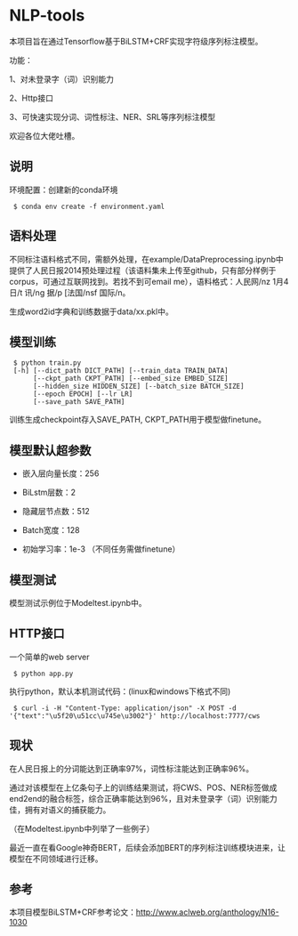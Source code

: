 NLP-tools
==
本项目旨在通过Tensorflow基于BiLSTM+CRF实现字符级序列标注模型。

功能：

1、对未登录字（词）识别能力

2、Http接口

3、可快速实现分词、词性标注、NER、SRL等序列标注模型

欢迎各位大佬吐槽。

说明
--

环境配置：创建新的conda环境

     $ conda env create -f environment.yaml

语料处理
--

不同标注语料格式不同，需额外处理，在example/DataPreprocessing.ipynb中提供了人民日报2014预处理过程（该语料集未上传至github，只有部分样例于corpus，可通过互联网找到。若找不到可email me），语料格式：人民网/nz 1月4日/t 讯/ng 据/p [法国/nsf 国际/n。

生成word2id字典和训练数据于data/xx.pkl中。

模型训练
--

     $ python train.py 
     [-h] [--dict_path DICT_PATH] [--train_data TRAIN_DATA]
          [--ckpt_path CKPT_PATH] [--embed_size EMBED_SIZE]
          [--hidden_size HIDDEN_SIZE] [--batch_size BATCH_SIZE] 
          [--epoch EPOCH] [--lr LR]
          [--save_path SAVE_PATH]

训练生成checkpoint存入SAVE_PATH, CKPT_PATH用于模型做finetune。


模型默认超参数
--

* 嵌入层向量长度：256

* BiLstm层数：2

* 隐藏层节点数：512

* Batch宽度：128

* 初始学习率：1e-3 （不同任务需做finetune）
    
模型测试
--

模型测试示例位于Modeltest.ipynb中。

HTTP接口
--

一个简单的web server

     $ python app.py

执行python，默认本机测试代码：(linux和windows下格式不同)

     $ curl -i -H "Content-Type: application/json" -X POST -d '{"text":"\u5f20\u51cc\u745e\u3002"}' http://localhost:7777/cws

现状
--

在人民日报上的分词能达到正确率97%，词性标注能达到正确率96%。

通过对该模型在上亿条句子上的训练结果测试，将CWS、POS、NER标签做成end2end的融合标签，综合正确率能达到96%，且对未登录字（词）识别能力佳，拥有对语义的捕获能力。

（在Modeltest.ipynb中列举了一些例子）

最近一直在看Google神奇BERT，后续会添加BERT的序列标注训练模块进来，让模型在不同领域进行迁移。

参考
--

本项目模型BiLSTM+CRF参考论文：http://www.aclweb.org/anthology/N16-1030
